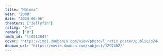 ```yaml
---
title: "Malèna"
year: "2000"
date: "2024-06-06"
theaters: ["Jellyfin"]
rating: "5-t"
remark: ["R"]
imdb_id: "tt0213847"
cover: "https://img1.doubanio.com/view/photo/l_ratio_poster/public/p2441988159.jpg"
douban_url: "https://movie.douban.com/subject/1292402/"
---
```

